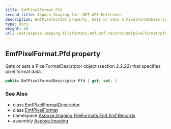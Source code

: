```yaml
---
title: EmfPixelFormat.Pfd
second_title: Aspose.Imaging for .NET API Reference
description: EmfPixelFormat property. Gets or sets a PixelFormatDescriptor object section 2.2.22 that specifies pixel format data
type: docs
weight: 20
url: /net/aspose.imaging.fileformats.emf.emf.records/emfpixelformat/pfd/
---
```

## EmfPixelFormat.Pfd property

Gets or sets a PixelFormatDescriptor object (section 2.2.22) that specifies pixel format data.

```csharp
public EmfPixelFormatDescriptor Pfd { get; set; }
```

### See Also

* class [EmfPixelFormatDescriptor](../../../aspose.imaging.fileformats.emf.emf.objects/emfpixelformatdescriptor/)
* class [EmfPixelFormat](../)
* namespace [Aspose.Imaging.FileFormats.Emf.Emf.Records](../../emfpixelformat/)
* assembly [Aspose.Imaging](../../../)


